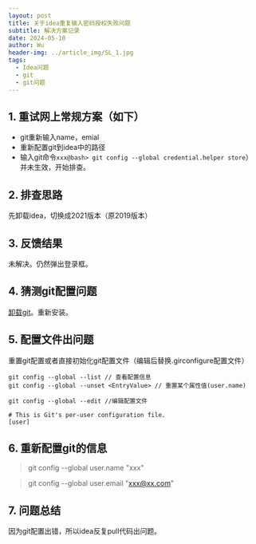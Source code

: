 ```yaml
---
layout: post
title: 关于idea重复输入密码授权失败问题
subtitle: 解决方案记录
date: 2024-05-10
author: Wu
header-img: ../article_img/SL_1.jpg
tags:
  - Idea问题
  - git
  - git问题
---
```


## 1. 重试网上常规方案（如下）

- git重新输入name，emial
- 重新配置git到idea中的路径
- 输入git命令`xxx@bash> git config --global credential.helper store`）
并未生效，开始排查。
## 2. 排查思路
先卸载idea，切换成2021版本（原2019版本）
## 3. 反馈结果
未解决。仍然弹出登录框。
## 4. 猜测git配置问题
[卸载git](https://blog.csdn.net/weixin_43306271/article/details/121735153)。重新安装。
## 5. 配置文件出问题
重置git配置或者直接初始化git配置文件（编辑后替换.girconfigure配置文件）
```shell
git config --global --list // 查看配置信息 
git config --global --unset <EntryValue> // 重置某个属性值(user.name)
```

 `git config --global --edit //编辑配置文件`
```shell
# This is Git's per-user configuration file.
[user]
```

## 6. 重新配置git的信息
> git config --global user.name "xxx"

>git config --global user.email "xxx@xx.com"

## 7. 问题总结
因为git配置出错，所以idea反复pull代码出问题。